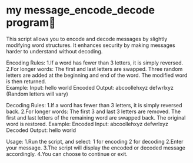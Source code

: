 # my message_encode_decode program🥴
This script allows you to encode and decode messages by slightly modifying word structures.
It enhances security by making messages harder to understand without decoding.

Encoding Rules:
1.If a word has fewer than 3 letters, it is simply reversed.
2.For longer words:
   The first and last letters are swapped.
   Three random letters are added at the beginning and end of the word.
   The modified word is then returned.    
Example:
Input: hello world
Encoded Output: abcoollehxyz defwrlxyz (Random letters will vary)

Decoding Rules:
1.If a word has fewer than 3 letters, it is simply reversed back.
2.For longer words:
  The first 3 and last 3 letters are removed.
  The first and last letters of the remaining word are swapped back.
  The original word is restored.
Example:
Encoded Input: abcoollehxyz defwrlxyz
Decoded Output: hello world

Usage:
1.Run the script, and select:
 1 for encoding
 2 for decoding
2.Enter your message.
3.The script will display the encoded or decoded message accordingly.
4.You can choose to continue or exit.
